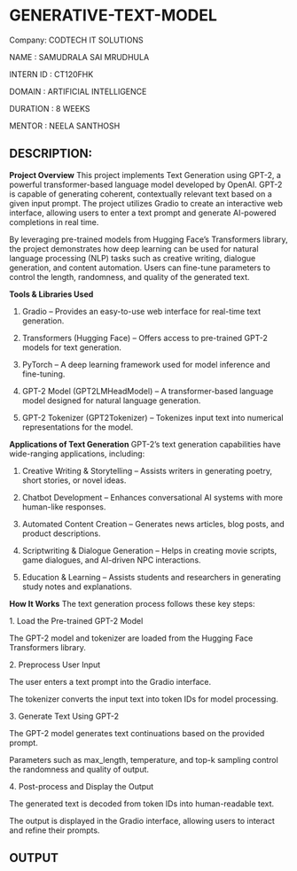 # GENERATIVE-TEXT-MODEL

Company: CODTECH IT SOLUTIONS

NAME : SAMUDRALA SAI MRUDHULA

INTERN ID : CT120FHK

DOMAIN : ARTIFICIAL INTELLIGENCE

DURATION : 8 WEEKS

MENTOR : NEELA SANTHOSH

## DESCRIPTION:

**Project Overview**
This project implements Text Generation using GPT-2, a powerful transformer-based language model developed by OpenAI. GPT-2 is capable of generating coherent, contextually relevant text based on a given input prompt. The project utilizes Gradio to create an interactive web interface, allowing users to enter a text prompt and generate AI-powered completions in real time.

By leveraging pre-trained models from Hugging Face’s Transformers library, the project demonstrates how deep learning can be used for natural language processing (NLP) tasks such as creative writing, dialogue generation, and content automation. Users can fine-tune parameters to control the length, randomness, and quality of the generated text.

**Tools & Libraries Used**
1. Gradio – Provides an easy-to-use web interface for real-time text generation.

2. Transformers (Hugging Face) – Offers access to pre-trained GPT-2 models for text generation.

3. PyTorch – A deep learning framework used for model inference and fine-tuning.

4. GPT-2 Model (GPT2LMHeadModel) – A transformer-based language model designed for natural language generation.

5. GPT-2 Tokenizer (GPT2Tokenizer) – Tokenizes input text into numerical representations for the model.

**Applications of Text Generation**
GPT-2’s text generation capabilities have wide-ranging applications, including:

1. Creative Writing & Storytelling – Assists writers in generating poetry, short stories, or novel ideas.

2. Chatbot Development – Enhances conversational AI systems with more human-like responses.

3. Automated Content Creation – Generates news articles, blog posts, and product descriptions.

4. Scriptwriting & Dialogue Generation – Helps in creating movie scripts, game dialogues, and AI-driven NPC interactions.

5. Education & Learning – Assists students and researchers in generating study notes and explanations.


**How It Works**
The text generation process follows these key steps:

1️. Load the Pre-trained GPT-2 Model

The GPT-2 model and tokenizer are loaded from the Hugging Face Transformers library.

2️. Preprocess User Input

The user enters a text prompt into the Gradio interface.

The tokenizer converts the input text into token IDs for model processing.

3️. Generate Text Using GPT-2

The GPT-2 model generates text continuations based on the provided prompt.

Parameters such as max_length, temperature, and top-k sampling control the randomness and quality of output.

4️. Post-process and Display the Output

The generated text is decoded from token IDs into human-readable text.

The output is displayed in the Gradio interface, allowing users to interact and refine their prompts.

## OUTPUT


